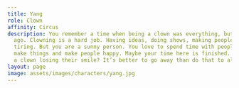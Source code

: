 ```yaml
---
title: Yang
role: Clown
affinity: Circus
description: You remember a time when being a clown was everything, but that was long
  ago. Clowning is a hard job. Having ideas, doing shows, making people laugh. It’s
  tiring. But you are a sunny person. You love to spend time with people, stay together,
  make things and make people happy. Maybe your time here is finished. Who can bear
  a clown losing their smile? It’s better to go away than do that to all the others.
layout: page
image: assets/images/characters/yang.jpg
---
```


